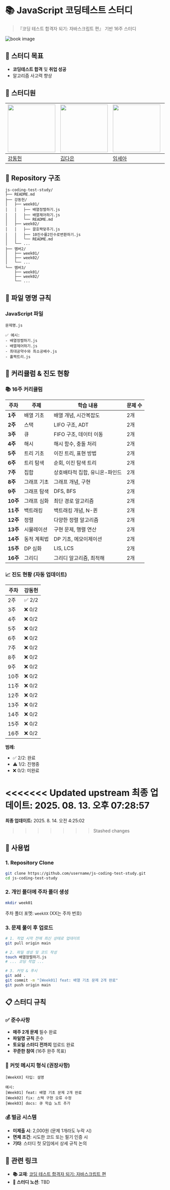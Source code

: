 # 📚 JavaScript 코딩테스트 스터디

> 『코딩 테스트 합격자 되기: 자바스크립트 편』 기반 16주 스터디

![book image](https://contents.kyobobook.co.kr/sih/fit-in/458x0/pdt/9791191905885.jpg)

## 🎯 스터디 목표

- **코딩테스트 합격** 및 **취업 성공**
- 알고리즘 사고력 향상

## 👥 스터디원

| <a href="https://github.com/daniel2231"><img src="https://avatars.githubusercontent.com/u/39212398?v=4" width="150px"/></a> | <a href="https://github.com/dani1552"><img src="https://avatars.githubusercontent.com/u/150661115?v=4" width="150px"/></a> | <a href="https://github.com/seah526"><img src="https://avatars.githubusercontent.com/u/50127687?v=4" width="150px"/></a> | <a href="https://github.com/jjaneyxx"><img src="https://avatars.githubusercontent.com/u/176101105?v=4" width="150px"/></a> | <a href="https://github.com/merx88"><img src="https://avatars.githubusercontent.com/u/117734307?v=4" width="150px"/></a> | <a href="https://github.com/jinseoIT"><img src="https://avatars.githubusercontent.com/u/69947833?v=4" width="150px"/></a> |
| --------------------------------------------------------------------------------------------------------------------------- | -------------------------------------------------------------------------------------------------------------------------- | ------------------------------------------------------------------------------------------------------------------------ | -------------------------------------------------------------------------------------------------------------------------- | ------------------------------------------------------------------------------------------------------------------------ | ------------------------------------------------------------------------------------------------------------------------- |
| [강동헌](https://github.com/daniel2231)                                                                                     | [김다은](https://github.com/dani1552)                                                                                      | [임세아](https://github.com/seah526)                                                                                     | [장해명](https://github.com/jjaneyxx)                                                                                      | [장승훈](https://github.com/merx88)                                                                                      | [양진성](https://github.com/jinseoIT)                                                                                     |

## 📁 Repository 구조

```
js-coding-test-study/
├── README.md
├── 강동헌/
│   ├── week01/
│   │   ├── 배열정렬하기.js
│   │   ├── 배열제어하기.js
│   │   └── README.md
│   ├── week02/
│   │   ├── 괄호짝맞추기.js
│   │   ├── 10진수를2진수로변환하기.js
│   │   └── README.md
│   └── ...
├── 멤버2/
│   ├── week01/
│   ├── week02/
│   └── ...
└── 멤버3/
    ├── week01/
    ├── week02/
    └── ...
```

## 📝 파일 명명 규칙

### **JavaScript 파일**

```
문제명.js

✅ 예시:
- 배열정렬하기.js
- 배열제어하기.js
- 최대공약수와 최소공배수.js
- 홀짝트리.js
```

## 📅 커리큘럼 & 진도 현황

### **📚 16주 커리큘럼**

| 주차     | 주제        | 학습 내용                      | 문제 수 |
| -------- | ----------- | ------------------------------ | ------- |
| **1주**  | 배열 기초   | 배열 개념, 시간복잡도          | 2개     |
| **2주**  | 스택        | LIFO 구조, ADT                 | 2개     |
| **3주**  | 큐          | FIFO 구조, 데이터 이동         | 2개     |
| **4주**  | 해시        | 해시 함수, 충돌 처리           | 2개     |
| **5주**  | 트리 기초   | 이진 트리, 표현 방법           | 2개     |
| **6주**  | 트리 탐색   | 순회, 이진 탐색 트리           | 2개     |
| **7주**  | 집합        | 상호배타적 집합, 유니온-파인드 | 2개     |
| **8주**  | 그래프 기초 | 그래프 개념, 구현              | 2개     |
| **9주**  | 그래프 탐색 | DFS, BFS                       | 2개     |
| **10주** | 그래프 심화 | 최단 경로 알고리즘             | 2개     |
| **11주** | 백트래킹    | 백트래킹 개념, N-퀸            | 2개     |
| **12주** | 정렬        | 다양한 정렬 알고리즘           | 2개     |
| **13주** | 시뮬레이션  | 구현 문제, 행렬 연산           | 2개     |
| **14주** | 동적 계획법 | DP 기초, 메모이제이션          | 2개     |
| **15주** | DP 심화     | LIS, LCS                       | 2개     |
| **16주** | 그리디      | 그리디 알고리즘, 최적해        | 2개     |

### **📈 진도 현황** (자동 업데이트)

<!-- PROGRESS_START -->

| 주차 | 강동헌 |
| ---- | ------ |
| 2주  | ✅ 2/2 |
| 3주  | ❌ 0/2 |
| 4주  | ❌ 0/2 |
| 5주  | ❌ 0/2 |
| 6주  | ❌ 0/2 |
| 7주  | ❌ 0/2 |
| 8주  | ❌ 0/2 |
| 9주  | ❌ 0/2 |
| 10주 | ❌ 0/2 |
| 11주 | ❌ 0/2 |
| 12주 | ❌ 0/2 |
| 13주 | ❌ 0/2 |
| 14주 | ❌ 0/2 |
| 15주 | ❌ 0/2 |
| 16주 | ❌ 0/2 |

**범례:**

- ✅ 2/2: 완료
- ⚠️ 1/2: 진행중
- ❌ 0/2: 미완료

<<<<<<< Updated upstream
**최종 업데이트:** 2025. 08. 13. 오후 07:28:57
=======
**최종 업데이트:** 2025. 8. 14. 오전 4:25:02

>>>>>>> Stashed changes
<!-- PROGRESS_END -->

## 🚀 사용법

### **1. Repository Clone**

```bash
git clone https://github.com/username/js-coding-test-study.git
cd js-coding-test-study
```

### **2. 개인 폴더에 주차 폴더 생성**

```bash
mkdir week01
```

주차 폴더 포멧: `weekXX` (XX는 주차 번호)

### **3. 문제 풀이 후 업로드**

```bash
# 1. 작업 시작 전에 최신 상태로 업데이트
git pull origin main

# 2. 파일 생성 및 코드 작성
touch 배열정렬하기.js
# ... 코딩 작업 ...

# 3. 커밋 & 푸시
git add .
git commit -m "[Week01] feat: 배열 기초 문제 2개 완료"
git push origin main
```

## 📋 스터디 규칙

### **✅ 준수사항**

- **매주 2개 문제** 필수 완료
- **파일명 규칙** 준수
- **토요일 스터디 전까지** 업로드 완료
- **꾸준한 참여** (16주 완주 목표)

### **📝 커밋 메시지 형식 (권장사항)**

```
[WeekXX] 타입: 설명

예시:
[Week01] feat: 배열 기초 문제 2개 완료
[Week02] fix: 스택 구현 오류 수정
[Week03] docs: 큐 학습 노트 추가
```

### **💰 벌금 시스템**

- **미제출 시**: 2,000원 (문제 1개라도 누락 시)
- **면제 조건**: 시도한 코드 또는 필기 인증 시
- **기타**: 스터디 첫 모임에서 상세 규칙 논의

## 🔗 관련 링크

- **📚 교재**: [코딩 테스트 합격자 되기: 자바스크립트 편](https://product.kyobobook.co.kr/detail/S000213641007)
- **📝 스터디 노션**: TBD
